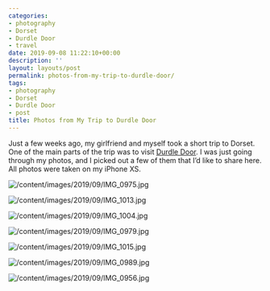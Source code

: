 ```yaml
---
categories:
- photography
- Dorset
- Durdle Door
- travel
date: 2019-09-08 11:22:10+00:00
description: ''
layout: layouts/post
permalink: photos-from-my-trip-to-durdle-door/
tags:
- photography
- Dorset
- Durdle Door
- post
title: Photos from My Trip to Durdle Door
---
```


<p>Just a few weeks ago, my girlfriend and myself took a short trip to Dorset. One of the main parts of the trip was to visit <a href="https://en.wikipedia.org/wiki/Durdle_Door">Durdle Door</a>. I was just going through my photos, and I picked out a few of them that I&#8217;d like to share here. All photos were taken on my iPhone XS.</p>
<p><img src="https://cdn.chrishannah.me/images/2019/09/IMG_0975.jpg" alt="/content/images/2019/09/IMG_0975.jpg" /></p>
<p><img src="https://cdn.chrishannah.me/images/2019/09/IMG_1013.jpg" alt="/content/images/2019/09/IMG_1013.jpg" /></p>
<p><img src="https://cdn.chrishannah.me/images/2019/09/IMG_1004.jpg" alt="/content/images/2019/09/IMG_1004.jpg" /></p>
<p><img src="https://cdn.chrishannah.me/images/2019/09/IMG_0979.jpg" alt="/content/images/2019/09/IMG_0979.jpg" /></p>
<p><img src="https://cdn.chrishannah.me/images/2019/09/IMG_1015.jpg" alt="/content/images/2019/09/IMG_1015.jpg" /></p>
<p><img src="https://cdn.chrishannah.me/images/2019/09/IMG_0989.jpg" alt="/content/images/2019/09/IMG_0989.jpg" /></p>
<p><img src="https://cdn.chrishannah.me/images/2019/09/IMG_0956.jpg" alt="/content/images/2019/09/IMG_0956.jpg" /></p>